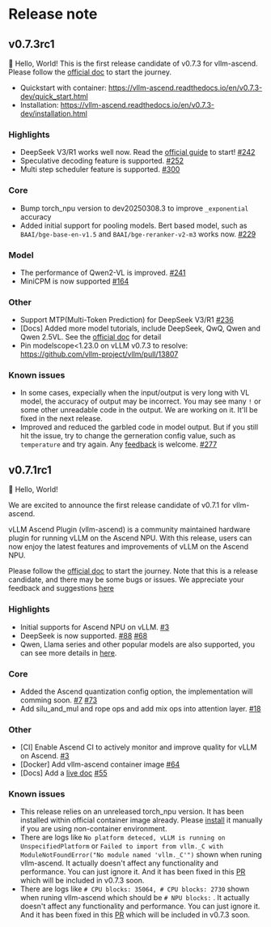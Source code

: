 # Release note

## v0.7.3rc1

🎉 Hello, World! This is the first release candidate of v0.7.3 for vllm-ascend. Please follow the [official doc](https://vllm-ascend.readthedocs.io/en/v0.7.3-dev) to start the journey.
- Quickstart with container: https://vllm-ascend.readthedocs.io/en/v0.7.3-dev/quick_start.html
- Installation: https://vllm-ascend.readthedocs.io/en/v0.7.3-dev/installation.html

### Highlights
- DeepSeek V3/R1 works well now. Read the [official guide](https://vllm-ascend.readthedocs.io/en/v0.7.3-dev/tutorials/multi_node.html) to start! [#242](https://github.com/vllm-project/vllm-ascend/pull/242)
- Speculative decoding feature is supported. [#252](https://github.com/vllm-project/vllm-ascend/pull/252)
- Multi step scheduler feature is supported. [#300](https://github.com/vllm-project/vllm-ascend/pull/300)

### Core
- Bump torch_npu version to dev20250308.3 to improve `_exponential` accuracy
- Added initial support for pooling models. Bert based model, such as `BAAI/bge-base-en-v1.5` and `BAAI/bge-reranker-v2-m3` works now. [#229](https://github.com/vllm-project/vllm-ascend/pull/229)

### Model
- The performance of Qwen2-VL is improved. [#241](https://github.com/vllm-project/vllm-ascend/pull/241)
- MiniCPM is now supported [#164](https://github.com/vllm-project/vllm-ascend/pull/164)

### Other
- Support MTP(Multi-Token Prediction) for DeepSeek V3/R1 [#236](https://github.com/vllm-project/vllm-ascend/pull/236)
- [Docs] Added more model tutorials, include DeepSeek, QwQ, Qwen and Qwen 2.5VL. See the [official doc](https://vllm-ascend.readthedocs.io/en/v0.7.3-dev/tutorials/index.html) for detail
- Pin modelscope<1.23.0 on vLLM v0.7.3 to resolve: https://github.com/vllm-project/vllm/pull/13807

### Known issues
- In some cases, expecially when the input/output is very long with VL model, the accuracy of output may be incorrect. You may see many `!` or some other unreadable code in the output. We are working on it. It'll be fixed in the next release.
- Improved and reduced the garbled code in model output. But if you still hit the issue, try to change the gerneration config value, such as `temperature` and try again. Any [feedback](https://github.com/vllm-project/vllm-ascend/issues/267) is welcome. [#277](https://github.com/vllm-project/vllm-ascend/pull/277)

## v0.7.1rc1

🎉 Hello, World!

We are excited to announce the first release candidate of v0.7.1 for vllm-ascend.

vLLM Ascend Plugin (vllm-ascend) is a community maintained hardware plugin for running vLLM on the Ascend NPU. With this release, users can now enjoy the latest features and improvements of vLLM on the Ascend NPU.

Please follow the [official doc](https://vllm-ascend.readthedocs.io/en/v0.7.1-dev) to start the journey. Note that this is a release candidate, and there may be some bugs or issues. We appreciate your feedback and suggestions [here](https://github.com/vllm-project/vllm-ascend/issues/19)

### Highlights

- Initial supports for Ascend NPU on vLLM. [#3](https://github.com/vllm-project/vllm-ascend/pull/3)
- DeepSeek is now supported. [#88](https://github.com/vllm-project/vllm-ascend/pull/88) [#68](https://github.com/vllm-project/vllm-ascend/pull/68)
- Qwen, Llama series and other popular models are also supported, you can see more details in [here](https://vllm-ascend.readthedocs.io/en/latest/user_guide/supported_models.html).

### Core

- Added the Ascend quantization config option, the implementation will comming soon. [#7](https://github.com/vllm-project/vllm-ascend/pull/7) [#73](https://github.com/vllm-project/vllm-ascend/pull/73)
- Add silu_and_mul and rope ops and add mix ops into attention layer. [#18](https://github.com/vllm-project/vllm-ascend/pull/18)

### Other

- [CI] Enable Ascend CI to actively monitor and improve quality for vLLM on Ascend. [#3](https://github.com/vllm-project/vllm-ascend/pull/3)
- [Docker] Add vllm-ascend container image [#64](https://github.com/vllm-project/vllm-ascend/pull/64)
- [Docs] Add a [live doc](https://vllm-ascend.readthedocs.org) [#55](https://github.com/vllm-project/vllm-ascend/pull/55)

### Known issues

- This release relies on an unreleased torch_npu version. It has been installed within official container image already. Please [install](https://vllm-ascend.readthedocs.io/en/v0.7.1rc1/installation.html) it manually if you are using non-container environment.
- There are logs like `No platform deteced, vLLM is running on UnspecifiedPlatform` or `Failed to import from vllm._C with ModuleNotFoundError("No module named 'vllm._C'")` shown when runing vllm-ascend. It actually doesn't affect any functionality and performance. You can just ignore it. And it has been fixed in this [PR](https://github.com/vllm-project/vllm/pull/12432) which will be included in v0.7.3 soon.
- There are logs like `# CPU blocks: 35064, # CPU blocks: 2730` shown when runing vllm-ascend which should be `# NPU blocks:` . It actually doesn't affect any functionality and performance. You can just ignore it. And it has been fixed in this [PR](https://github.com/vllm-project/vllm/pull/13378) which will be included in v0.7.3 soon.
